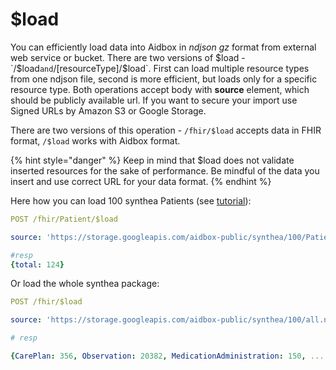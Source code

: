 # $load

You can efficiently load data into Aidbox  in _ndjson_ _gz_ format from external web service or bucket. There are two versions of $load - `/$load` and `/[resourceType]/$load`.  First can load multiple resource types from one ndjson file, second is more efficient, but loads only for a specific resource type. Both operations accept body with **source** element, which should be publicly available url. If you want to secure your import use Signed URLs by Amazon S3 or Google Storage. 

There are two versions of this operation - `/fhir/$load` accepts data in FHIR format,  `/$load` works with Aidbox format.

{% hint style="danger" %}
Keep in mind that $load does not validate inserted resources for the sake of performance. Be mindful of the data you insert and use correct URL for your data format.
{% endhint %}

Here how you can load 100 synthea Patients \(see [tutorial](synthea-by-bulk-api.md)\):

```yaml
POST /fhir/Patient/$load

source: 'https://storage.googleapis.com/aidbox-public/synthea/100/Patient.ndjson.gz'

#resp
{total: 124}
```

Or load the whole synthea package:

```yaml
POST /fhir/$load

source: 'https://storage.googleapis.com/aidbox-public/synthea/100/all.ndjson.gz'

# resp

{CarePlan: 356, Observation: 20382, MedicationAdministration: 150, .... }
```

